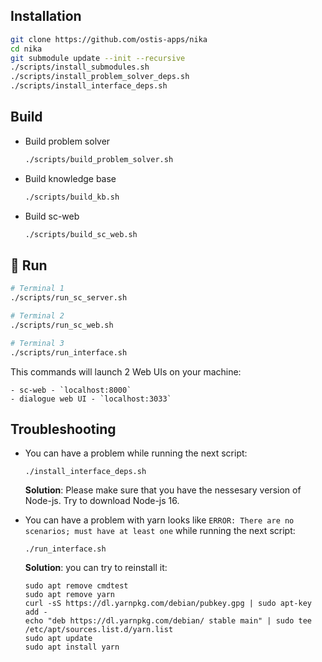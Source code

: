 ## Installation

```sh
git clone https://github.com/ostis-apps/nika
cd nika
git submodule update --init --recursive
./scripts/install_submodules.sh
./scripts/install_problem_solver_deps.sh
./scripts/install_interface_deps.sh
```

## Build

- Build problem solver
  ```sh
  ./scripts/build_problem_solver.sh
  ```

- Build knowledge base
  ```sh
  ./scripts/build_kb.sh
  ```

- Build sc-web
  ```sh
  ./scripts/build_sc_web.sh
  ```

## 🚀 Run
  ```sh
  # Terminal 1
  ./scripts/run_sc_server.sh
  
  # Terminal 2
  ./scripts/run_sc_web.sh
  
  # Terminal 3
  ./scripts/run_interface.sh
  ```
  This commands will launch 2 Web UIs on your machine:
  
    - sc-web - `localhost:8000`
    - dialogue web UI - `localhost:3033`

## Troubleshooting
  - You can have a problem while running the next script:
    ```
    ./install_interface_deps.sh
    ```
    **Solution**: Please make sure that you have the nessesary version of Node-js. Try to download Node-js 16.

  - You can have a problem with yarn looks like `ERROR: There are no scenarios; must have at least one` while running the next script:
    ```
    ./run_interface.sh
    ```
    **Solution**: you can try to reinstall it:
      ```
      sudo apt remove cmdtest
      sudo apt remove yarn
      curl -sS https://dl.yarnpkg.com/debian/pubkey.gpg | sudo apt-key add -
      echo "deb https://dl.yarnpkg.com/debian/ stable main" | sudo tee /etc/apt/sources.list.d/yarn.list
      sudo apt update
      sudo apt install yarn
      ```